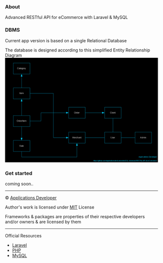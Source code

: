 ### About
Advanced RESTful API for eCommerce with Laravel & MySQL

### DBMS
Current app version is based on a single Relational Database

The database is designed according to this simplified Entity Relationship Diagram
![Entity Relationship Diagram](./.documentation/erd.png)

### Get started
coming soon..

---

&copy; [Applications Developer](https://github.com/applicationsdev?tab=repositories)

Author's work is licensed under [MIT](https://opensource.org/licenses/MIT) License

Frameworks & packages are properties of their respective developers and/or owners & are licensed by them

---

Official Resources
- [Laravel](https://laravel.com/)
- [PHP](http://php.net/)
- [MySQL](https://dev.mysql.com/downloads/)
